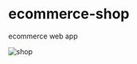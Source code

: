 # ecommerce-shop
ecommerce web app

![shop](https://i.imgur.com/t3cEopS_d.webp?maxwidth=760&fidelity=grand)
